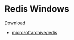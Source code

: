 # Redis Windows

Download

- [microsoftarchive/redis](https://github.com/microsoftarchive/redis/releases)
